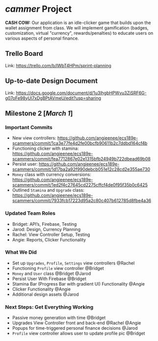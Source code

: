 # $cammer$ Project
**CASH COW:** Our application is an idle-clicker game that builds upon the wallet assignment from class. We will implement gamification (badges, customization, virtual "currency", rewards/penalties) to educate users on various aspects of personal finance.

## Trello Board
Link: https://trello.com/b/lWbT4HPm/sprint-planning

## Up-to-date Design Document
Link: https://docs.google.com/document/d/1u3lhgbHPWvu3ZiSRF6G-g07oFe98yUl7xDgBPtAVmeU/edit?usp=sharing

## Milestone 2 [*March 1*]

### Important Commits
- New view controllers: https://github.com/angieenee/ecs189e-scammers/commit/1ca3e77fe4d2fe00bcfb90611b2c7ddbd164cf4b
- Functioning clicker with stamina: https://github.com/angieenee/ecs189e-scammers/commit/fea7712867e02e1315bfb24949b722dbead69b08
- Persist user: https://github.com/angieenee/ecs189e-scammers/commit/1d17ba2a92f990debcb051e12c28cd2e355ae730
- `Money` class with currency conversions: https://github.com/angieenee/ecs189e-scammers/commit/1ed2f4c27645cd2275cffcf4de0f95f35b0c6425
- Outlined `Stamina` and `Upgrade` class: https://github.com/angieenee/ecs189e-scammers/commit/7933fcb17223d95a2c80c407b612785d8fbe4a36

### Updated Team Roles
- Bridget: API’s, Firebase, Testing
- Jarod: Design, Currency Planning
- Rachel: View Controller Setup, Testing
- Angie: Reports, Clicker Functionality

### What We Did
- Set up `Upgrades`, `Profile`, `Settings` view controllers @Rachel
- Functioning `Profile` view controller @Bridget
- `Money` and `User` class @Bridget @Jarod
- Persist User With Firebase @Bridget
- Stamina Bar (Progress Bar with gradient UI) Functionality @Angie
- Clicker Functionality @Angie
- Additional design assets @Jarod

### Next Steps: Get Everything Working
- Passive money generation with time @Bridget
- Upgrades View Controller front and back-end @Rachel @Angie
- Popups for time-triggered personal finance decisions @Jarod
- `Profile` view controller allows user to update profile pic @Bridget
